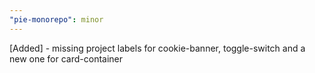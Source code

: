```yaml
---
"pie-monorepo": minor
---
```


[Added] - missing project labels for cookie-banner, toggle-switch and a new one for card-container

